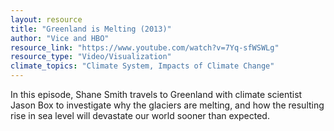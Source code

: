```yaml
---
layout: resource
title: "Greenland is Melting (2013)"
author: "Vice and HBO"
resource_link: "https://www.youtube.com/watch?v=7Yq-sfWSWLg"
resource_type: "Video/Visualization"
climate_topics: "Climate System, Impacts of Climate Change"
---
```


In this episode, Shane Smith travels to Greenland with climate scientist Jason Box to investigate why the glaciers are melting, and how the resulting rise in sea level will devastate our world sooner than expected. 